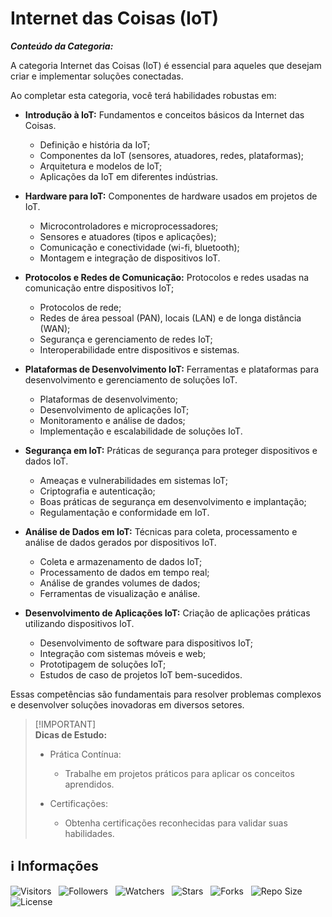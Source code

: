 <!-- Título -->
# Internet das Coisas (IoT)

***Conteúdo da Categoria:***

A categoria Internet das Coisas (IoT) é essencial para aqueles que desejam criar e implementar soluções conectadas.

Ao completar esta categoria, você terá habilidades robustas em:

* **Introdução à IoT:** Fundamentos e conceitos básicos da Internet das Coisas.
  * Definição e história da IoT;
  * Componentes da IoT (sensores, atuadores, redes, plataformas);
  * Arquitetura e modelos de IoT;
  * Aplicações da IoT em diferentes indústrias.

* **Hardware para IoT:** Componentes de hardware usados em projetos de IoT.
  * Microcontroladores e microprocessadores;
  * Sensores e atuadores (tipos e aplicações);
  * Comunicação e conectividade (wi-fi, bluetooth);
  * Montagem e integração de dispositivos IoT.

* **Protocolos e Redes de Comunicação:** Protocolos e redes usadas na comunicação entre dispositivos IoT;
  * Protocolos de rede;
  * Redes de área pessoal (PAN), locais (LAN) e de longa distância (WAN);
  * Segurança e gerenciamento de redes IoT;
  * Interoperabilidade entre dispositivos e sistemas.

* **Plataformas de Desenvolvimento IoT:** Ferramentas e plataformas para desenvolvimento e gerenciamento de soluções IoT.
  * Plataformas de desenvolvimento;
  * Desenvolvimento de aplicações IoT;
  * Monitoramento e análise de dados;
  * Implementação e escalabilidade de soluções IoT.

* **Segurança em IoT:** Práticas de segurança para proteger dispositivos e dados IoT.
  * Ameaças e vulnerabilidades em sistemas IoT;
  * Criptografia e autenticação;
  * Boas práticas de segurança em desenvolvimento e implantação;
  * Regulamentação e conformidade em IoT.

* **Análise de Dados em IoT:** Técnicas para coleta, processamento e análise de dados gerados por dispositivos IoT.
  * Coleta e armazenamento de dados IoT;
  * Processamento de dados em tempo real;
  * Análise de grandes volumes de dados;
  * Ferramentas de visualização e análise.

* **Desenvolvimento de Aplicações IoT:** Criação de aplicações práticas utilizando dispositivos IoT.
  * Desenvolvimento de software para dispositivos IoT;
  * Integração com sistemas móveis e web;
  * Prototipagem de soluções IoT;
  * Estudos de caso de projetos IoT bem-sucedidos.

Essas competências são fundamentais para resolver problemas complexos e desenvolver soluções inovadoras em diversos setores.

> [!IMPORTANT]\
> **Dicas de Estudo:**
>
> * Prática Contínua:
>   * Trabalhe em projetos práticos para aplicar os conceitos aprendidos.
>
> * Certificações:
>   * Obtenha certificações reconhecidas para validar suas habilidades.

<!-- Informações -->
## &#8505; Informações

![Visitors](https://api.visitorbadge.io/api/visitors?path=Devsgeeknerd%2Fcat-iot&label=Visitantes&labelColor=%23700070&labelStyle=none&countColor=%23000fff&style=plastic&color=%23ffffff "Total de Visitantes")
&nbsp;
![Followers](https://img.shields.io/github/followers/Devsgeeknerd?style=p&label=Seguidores&labelColor=800080&color=000fff "Total de Seguidores")
&nbsp;
![Watchers](https://img.shields.io/github/watchers/Devsgeeknerd/cat-iot?style=p&label=Observadores&labelColor=800080&color=000fff "Total de Observadores")
&nbsp;
![Stars](https://img.shields.io/github/stars/Devsgeeknerd/cat-iot?style=p&label=Estrelas&labelColor=800080&color=000fff "Total de Estrelas")
&nbsp;
![Forks](https://img.shields.io/github/forks/Devsgeeknerd/cat-iot?style=p&label=Bifurcações&labelColor=800080&color=000fff "Total de Bifurcações")
&nbsp;
![Repo Size](https://img.shields.io/github/repo-size/Devsgeeknerd/cat-iot?style=p&label=Tamanho&labelColor=800080&color=000fff "Tamanho do Repositório")
&nbsp;
![License](https://img.shields.io/github/license/Devsgeeknerd/cat-iot?style=p&label=Licença&labelColor=800080&color=000fff "Licença do Repositório")
